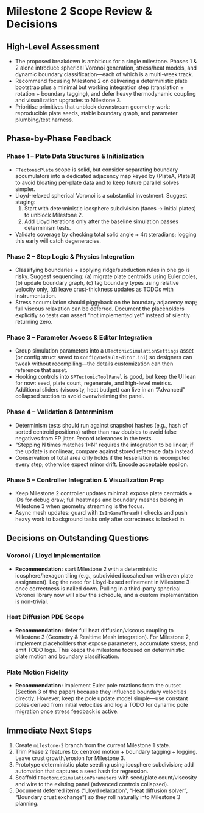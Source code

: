 # Milestone 2 Scope Review & Decisions

## High-Level Assessment
- The proposed breakdown is ambitious for a single milestone. Phases 1 & 2 alone introduce spherical Voronoi generation, stress/heat models, and dynamic boundary classification—each of which is a multi-week track.
- Recommend focusing Milestone 2 on delivering a deterministic plate bootstrap plus a minimal but working integration step (translation + rotation + boundary tagging), and defer heavy thermodynamic coupling and visualization upgrades to Milestone 3.
- Prioritise primitives that unblock downstream geometry work: reproducible plate seeds, stable boundary graph, and parameter plumbing/test harness.

## Phase-by-Phase Feedback

### Phase 1 – Plate Data Structures & Initialization
- `FTectonicPlate` scope is solid, but consider separating boundary accumulators into a dedicated adjacency map keyed by (PlateA, PlateB) to avoid bloating per-plate data and to keep future parallel solves simpler.
- Lloyd-relaxed spherical Voronoi is a substantial investment. Suggest staging:
  1. Start with deterministic icosphere subdivision (faces → initial plates) to unblock Milestone 2.
  2. Add Lloyd iterations only after the baseline simulation passes determinism tests.
- Validate coverage by checking total solid angle ≈ 4π steradians; logging this early will catch degeneracies.

### Phase 2 – Step Logic & Physics Integration
- Classifying boundaries + applying ridge/subduction rules in one go is risky. Suggest sequencing: (a) migrate plate centroids using Euler poles, (b) update boundary graph, (c) tag boundary types using relative velocity only, (d) leave crust-thickness updates as TODOs with instrumentation.
- Stress accumulation should piggyback on the boundary adjacency map; full viscous relaxation can be deferred. Document the placeholders explicitly so tests can assert “not implemented yet” instead of silently returning zero.

### Phase 3 – Parameter Access & Editor Integration
- Group simulation parameters into a `UTectonicSimulationSettings` asset (or config struct saved to `Config/DefaultEditor.ini`) so designers can tweak without recompiling—the details customization can then reference that asset.
- Hooking controls into `SPTectonicToolPanel` is good, but keep the UI lean for now: seed, plate count, regenerate, and high-level metrics. Additional sliders (viscosity, heat budget) can live in an “Advanced” collapsed section to avoid overwhelming the panel.

### Phase 4 – Validation & Determinism
- Determinism tests should run against snapshot hashes (e.g., hash of sorted centroid positions) rather than raw doubles to avoid false negatives from FP jitter. Record tolerances in the tests.
- “Stepping N times matches 1×N” requires the integration to be linear; if the update is nonlinear, compare against stored reference data instead.
- Conservation of total area only holds if the tessellation is recomputed every step; otherwise expect minor drift. Encode acceptable epsilon.

### Phase 5 – Controller Integration & Visualization Prep
- Keep Milestone 2 controller updates minimal: expose plate centroids + IDs for debug draw; full heatmaps and boundary meshes belong in Milestone 3 when geometry streaming is the focus.
- Async mesh updates: guard with `IsInGameThread()` checks and push heavy work to background tasks only after correctness is locked in.

## Decisions on Outstanding Questions

### Voronoi / Lloyd Implementation
- **Recommendation:** start Milestone 2 with a deterministic icosphere/hexagon tiling (e.g., subdivided icosahedron with even plate assignment). Log the need for Lloyd-based refinement in Milestone 3 once correctness is nailed down. Pulling in a third-party spherical Voronoi library now will slow the schedule, and a custom implementation is non-trivial.

### Heat Diffusion PDE Scope
- **Recommendation:** defer full heat diffusion/viscous coupling to Milestone 3 (Geometry & Realtime Mesh integration). For Milestone 2, implement placeholders that expose parameters, accumulate stress, and emit TODO logs. This keeps the milestone focused on deterministic plate motion and boundary classification.

### Plate Motion Fidelity
- **Recommendation:** implement Euler pole rotations from the outset (Section 3 of the paper) because they influence boundary velocities directly. However, keep the pole update model simple—use constant poles derived from initial velocities and log a TODO for dynamic pole migration once stress feedback is active.

## Immediate Next Steps
1. Create `milestone-2` branch from the current Milestone 1 state.
2. Trim Phase 2 features to: centroid motion + boundary tagging + logging. Leave crust growth/erosion for Milestone 3.
3. Prototype deterministic plate seeding using icosphere subdivision; add automation that captures a seed hash for regression.
4. Scaffold `FTectonicSimulationParameters` with seed/plate count/viscosity and wire to the existing panel (advanced controls collapsed).
5. Document deferred items (“Lloyd relaxation”, “Heat diffusion solver”, “Boundary crust exchange”) so they roll naturally into Milestone 3 planning.

